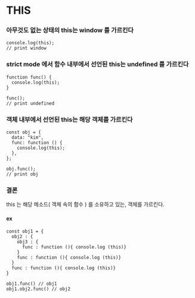 # THIS

### 아무것도 없는 상태의 this는 window 를 가르킨다

```
console.log(this);
// print window
```

### strict mode 에서 함수 내부에서 선언된 this는 undefined 를 가르킨다

```
function func() {
  console.log(this);
}

func();
// print undefined
```

### 객체 내부에서 선언된 this는 해당 객체를 가르킨다

```
const obj = {
  data: "kim",
  func: function () {
    console.log(this);
  },
};

obj.func();
// print obj
```

### 결론

this 는 해당 메소드( 객체 속의 함수 ) 를 소유하고 있는,
객체를 가르킨다.

#### ex

```
const obj1 = {
  obj2 : {
    obj3 : {
      func : function (){ console.log (this)}
    }
    func : function (){ console.log (this)}
  }
  func : function (){ console.log (this)}
}

obj1.func() // obj1
obj1.obj2.func() // obj2
```
